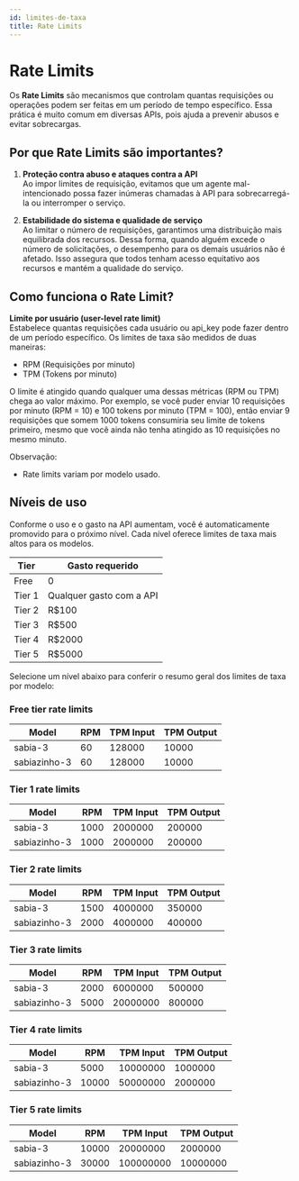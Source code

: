```yaml
---
id: limites-de-taxa
title: Rate Limits
---
```


# Rate Limits

Os **Rate Limits** são mecanismos que controlam quantas requisições ou operações podem ser feitas em um período de tempo específico. Essa prática é muito comum em diversas APIs, pois ajuda a prevenir abusos e evitar sobrecargas.

## Por que Rate Limits são importantes?

1. **Proteção contra abuso e ataques contra a API**  
   Ao impor limites de requisição, evitamos que um agente mal-intencionado possa fazer inúmeras chamadas à API para sobrecarregá-la ou interromper o serviço.

2. **Estabilidade do sistema e qualidade de serviço**  
   Ao limitar o número de requisições, garantimos uma distribuição mais equilibrada dos recursos. Dessa forma, quando alguém excede o número de solicitações, o desempenho para os demais usuários não é afetado. Isso assegura que todos tenham acesso equitativo aos recursos e mantém a qualidade do serviço.

## Como funciona o Rate Limit?

**Limite por usuário (user-level rate limit)**  
Estabelece quantas requisições cada usuário ou api_key pode fazer dentro de um período específico. Os limites de taxa são medidos de duas maneiras:

* RPM (Requisições por minuto)
* TPM (Tokens por minuto)

O limite é atingido quando qualquer uma dessas métricas (RPM ou TPM) chega ao valor máximo. Por exemplo, se você puder enviar 10 requisições por minuto (RPM = 10) e 100 tokens por minuto (TPM = 100), então enviar 9 requisições que somem 1000 tokens consumiria seu limite de tokens primeiro, mesmo que você ainda não tenha atingido as 10 requisições no mesmo minuto.

Observação:

*   Rate limits variam por modelo usado.


## Níveis de uso

Conforme o uso e o gasto na API aumentam, você é automaticamente promovido para o próximo nível. Cada nível oferece limites de taxa mais altos para os modelos.

|Tier|Gasto requerido|
|---|---|
|Free| 0 | 
|Tier 1|Qualquer gasto com a API|
|Tier 2|R$100 |
|Tier 3|R$500|
|Tier 4|R$2000|
|Tier 5|R$5000|

Selecione um nível abaixo para conferir o resumo geral dos limites de taxa por modelo:

### Free tier rate limits

|Model|RPM|TPM Input|TPM Output|
|---|---|---|---|
|sabia-3|60|128000|10000|
|sabiazinho-3|60|128000|10000|


### Tier 1 rate limits

|Model|RPM|TPM Input|TPM Output|
|---|---|---|---|
|sabia-3|1000|2000000|200000|
|sabiazinho-3|1000|2000000|200000|


### Tier 2 rate limits

|Model|RPM|TPM Input|TPM Output|
|---|---|---|---|
|sabia-3|1500|4000000|350000|
|sabiazinho-3|2000|4000000|400000|


### Tier 3 rate limits

|Model|RPM|TPM Input|TPM Output|
|---|---|---|---|
|sabia-3|2000|6000000|500000|
|sabiazinho-3|5000|20000000|800000|


### Tier 4 rate limits

|Model|RPM|TPM Input|TPM Output|
|---|---|---|---|
|sabia-3|5000|10000000|1000000|
|sabiazinho-3|10000|50000000|2000000|


### Tier 5 rate limits

|Model|RPM|TPM Input|TPM Output|
|---|---|---|---|
|sabia-3|10000|20000000|2000000|
|sabiazinho-3|30000|100000000|10000000|

